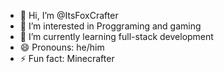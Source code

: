 - 👋 Hi, I’m @ItsFoxCrafter
- 👀 I’m interested in Proggraming and gaming
- 🌱 I’m currently learning full-stack development
- 😄 Pronouns: he/him
- ⚡ Fun fact: Minecrafter

<!---
ItsFoxCrafter/ItsFoxCrafter is a ✨ special ✨ repository because its `README.md` (this file) appears on your GitHub profile.
You can click the Preview link to take a look at your changes.
--->
